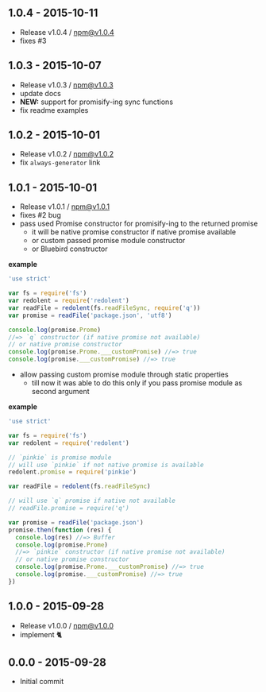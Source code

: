

## 1.0.4 - 2015-10-11
- Release v1.0.4 / npm@v1.0.4
- fixes #3

## 1.0.3 - 2015-10-07
- Release v1.0.3 / npm@v1.0.3
- update docs
- **NEW:** support for promisify-ing sync functions
- fix readme examples

## 1.0.2 - 2015-10-01
- Release v1.0.2 / npm@v1.0.2
- fix `always-generator` link

## 1.0.1 - 2015-10-01
- Release v1.0.1 / npm@v1.0.1
- fixes #2 bug
- pass used Promise constructor for promisify-ing to the returned promise
  + it will be native promise constructor if native promise available
  + or custom passed promise module constructor
  + or Bluebird constructor

**example**

```js
'use strict'

var fs = require('fs')
var redolent = require('redolent')
var readFile = redolent(fs.readFileSync, require('q'))
var promise = readFile('package.json', 'utf8')

console.log(promise.Prome)
//=> `q` constructor (if native promise not available)
// or native promise constructor
console.log(promise.Prome.___customPromise) //=> true
console.log(promise.___customPromise) //=> true
```

- allow passing custom promise module through static properties
  + till now it was able to do this only if you pass promise module as second argument

**example**

```js
'use strict'

var fs = require('fs')
var redolent = require('redolent')

// `pinkie` is promise module
// will use `pinkie` if not native promise is available
redolent.promise = require('pinkie')

var readFile = redolent(fs.readFileSync)

// will use `q` promise if native not available
// readFile.promise = require('q')

var promise = readFile('package.json')
promise.then(function (res) {
  console.log(res) //=> Buffer
  console.log(promise.Prome)
  //=> `pinkie` constructor (if native promise not available)
  // or native promise constructor
  console.log(promise.Prome.___customPromise) //=> true
  console.log(promise.___customPromise) //=> true
})
```

## 1.0.0 - 2015-09-28
- Release v1.0.0 / npm@v1.0.0
- implement :cat2:

## 0.0.0 - 2015-09-28
- Initial commit